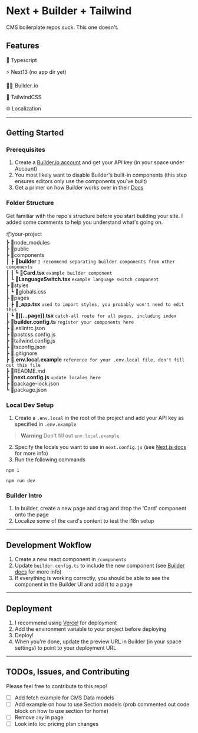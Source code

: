 # Next + Builder + Tailwind

CMS boilerplate repos suck. This one doesn't.

## Features

🦺 Typescript

⚡ Next13 (no app dir yet)

👷‍♀️ &hairsp;Builder&hairsp;.io

💅 TailwindCSS

🌐 Localization

---

## Getting Started

### Prerequisites

1. Create a [Builder.io account](https://builder.io/) and get your API key (in your space under Account)
2. You most likely want to disable Builder's built-in components (this step ensures editors only use the components you've built)
3. Get a primer on how Builder works over in their [Docs](https://docs.builder.io/c/docs)

### Folder Structure

Get familiar with the repo's structure before you start building your site. I added some comments to help you understand what's going on.

📦your-project<br>
 ┣ 📂node_modules<br>
 ┣ 📂public<br>
 ┣ 📂components<br>
 ┃ ┣ 📂**builder** `I recommend separating builder components from other components`<br>
 ┃ ┃ ┗ 📜**Card.tsx** `example builder component`<br>
 ┃ ┗ 📜**LanguageSwitch.tsx** `example language switch component`<br>
 ┣ 📂styles<br>
 ┃ ┗ 📜globals.css<br>
 ┣ 📂pages<br>
 ┃ ┣ **📜_app.tsx** `used to import styles, you probably won't need to edit this`<br>
 ┃ ┗ **📜&#91;&#91;...page&#93;&#93;.tsx** `catch-all route for all pages, including index`<br>
 ┣ 📜**builder.config.ts** `register your components here`<br>
 ┣ 📜.eslintrc.json<br>
 ┣ 📜postcss.config.js<br>
 ┣ 📜tailwind.config.js<br>
 ┣ 📜tsconfig.json<br>
 ┣ 📜.gitignore<br>
 ┣ **📜.env.local.example** `reference for your .env.local file, don't fill out this file`<br>
 ┣ 📜README&hairsp;.md<br>
 ┣ 📜**next.config.js** `update locales here`<br>
 ┣ 📜package-lock.json<br>
 ┗ 📜package.json<br>

### Local Dev Setup

1. Create a `.env.local` in the root of the project and add your API key as specified in `.env.example`

> **Warning**
> Don't fill out `env.local.example`

2. Specify the locals you want to use in `next.config.js` (see [Next.js docs](https://nextjs.org/docs/advanced-features/i18n-routing#configuration) for more info)
3. Run the following commands

```terminal
npm i 
```

```terminal
npm run dev
```

### Builder Intro

1. In builder, create a new page and drag and drop the 'Card' component onto the page
2. Localize some of the card's content to test the i18n setup

---

## Development Wokflow

1. Create a new react component in `/components`
2. Update `builder.config.ts` to include the new component (see [Builder docs](https://docs.builder.io/c/docs/developer-resources#add-a-new-component) for more info)
3. If everything is working correctly, you should be able to see the component in the Builder UI and add it to a page

---

## Deployment

1. I recommend using [Vercel](https://vercel.com/) for deployment
2. Add the environment variable to your project before deploying
3. Deploy!
4. When you're done, update the preview URL in Builder (in your space settings) to point to your deployment URL

---

## TODOs, Issues, and Contributing

Please feel free to contribute to this repo!

- [ ] Add fetch example for CMS Data models
- [ ] Add example on how to use Section models (prob commented out code block on how to use section for home)
- [ ] Remove `any` in page
- [ ] Look into loc pricing plan changes
